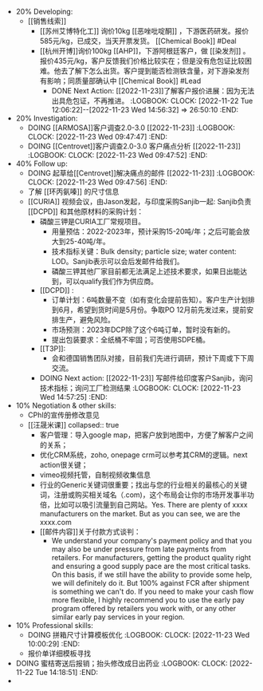 - 20% Developing:
	- [[销售线索]]
		- [[苏州艾博特化工]] 询价10kg [[恶唑吡啶酮]] ，下游医药研发。报价585元/kg，已成交，当天开票发货。 [[Chemical Book]] #Deal
		- [[杭州开博]]询价100kg [[AHP]]，下游阿根廷客户，做 [[染发剂]] 。报价435元/kg，客户反馈我们价格比较实在；但是没有危包证比较困难。他去了解下怎么出货。客户提到能否检测铁含量，对下游染发剂有影响；同质量部确认中 [[Chemical Book]] #Lead
			- DONE Next Action: [[2022-11-23]]了解客户报价进展：因为无法出具危包证，不再推进。
			  :LOGBOOK:
			  CLOCK: [2022-11-22 Tue 12:06:22]--[2022-11-23 Wed 14:56:32] =>  26:50:10
			  :END:
- 20% Investigation:
	- DOING [[ARMOSA]]客户调查2.0-3.0 [[2022-11-23]]
	  :LOGBOOK:
	  CLOCK: [2022-11-23 Wed 09:47:47]
	  :END:
	- DOING [[Centrovet]]客户调查2.0-3.0 客户痛点分析 [[2022-11-23]]
	  :LOGBOOK:
	  CLOCK: [2022-11-23 Wed 09:47:52]
	  :END:
- 40% Follow up:
	- DOING 起草给[[Centrovet]]解决痛点的邮件 [[2022-11-23]]
	  :LOGBOOK:
	  CLOCK: [2022-11-23 Wed 09:47:56]
	  :END:
	- 了解 [[环丙氨嗪]] 的尺寸信息
	- [[CURIA]] 视频会议，由Jason发起，与印度采购Sanjib一起: Sanjib负责[[DCPD]] 和其他原材料的采购计划：
		- 磷酸三钾是CURIA工厂常规项目。
			- 用量预估：2022-2023年，预计采购15-20吨/年；之后可能会放大到25-40吨/年。
			- 技术指标关键：Bulk density; particle size; water content: LOD。Sanjib表示可以会后发邮件给我们。
			- 磷酸三钾其他厂家目前都无法满足上述技术要求，如果日出能达到，可以qualify我们作为供应商。
		- [[DCPD]] :
			- 订单计划：6吨数量不变（如有变化会提前告知）。客户生产计划排到6月，希望到货时间是5月份。争取PO 12月前先发过来，提前安排生产，避免风险。
			- 市场预测：2023年DCP除了这个6吨订单，暂时没有新的。
			- 提出包装要求：全纸桶不牢固；可否使用SDPE桶。
		- [[T3P]]:
			- 会和德国销售团队对接，目前我们先进行调研，预计下周或下下周交流。
		- DOING Next action: [[2022-11-23]] 写邮件给印度客户Sanjib，询问技术指标；询问工厂检测结果
		  :LOGBOOK:
		  CLOCK: [2022-11-23 Wed 14:57:25]
		  :END:
- 10% Negotiation & other skills:
	- CPhI的宣传册修改意见
	- [[汪晟米课]]
	  collapsed:: true
		- 客户管理：导入google map，把客户放到地图中，方便了解客户之间的关系；
		- 优化CRM系统，zoho, onepage crm可以参考其CRM的逻辑。next action很关键；
		- vimeo视频托管，自制视频收集信息
		- 行业的Generic关键词很重要；找出与您的行业相关的最核心的关键词，注册或购买相关域名（.com)，这个布局会让你的市场开发事半功倍，比如可以吸引流量到自己网站。Yes. There are plenty of xxxx manufacturers on the market. But as you can see, we are the xxxx.com
		- [[邮件内容]]关于付款方式谈判：
			- We understand your company's payment policy and that you may also be under pressure from late payments from retailers. For manufacturers, getting the product quality right and ensuring a good supply pace are the most critical tasks. On this basis, if we still have the ability to provide some help, we will definitely do it. But 100% against FCR after shipment is something we can't do. If you need to make your cash flow more flexible, I highly recommend you to use the early pay program offered by retailers you work with, or any other similar early pay services in your region.
- 10% Professional skills:
	- DOING 拼箱尺寸计算模板优化
	  :LOGBOOK:
	  CLOCK: [2022-11-23 Wed 10:00:29]
	  :END:
	- 报价单详细模板寻找
- DOING 蜜桔寄送后报销；抬头修改成日出药业
  :LOGBOOK:
  CLOCK: [2022-11-22 Tue 14:18:51]
  :END:
-